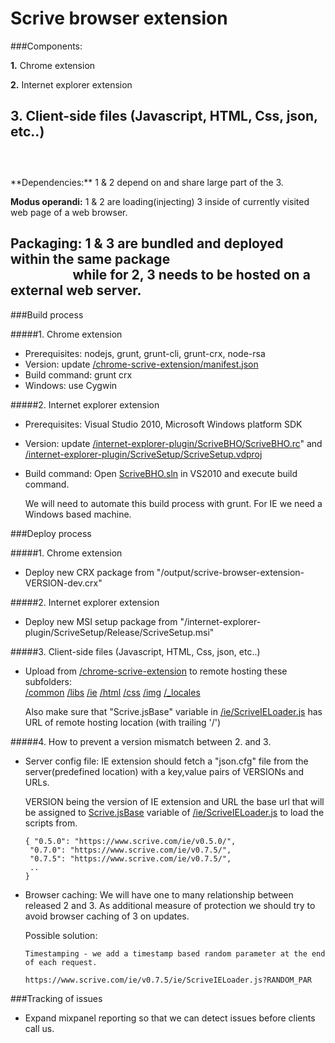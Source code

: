 
Scrive browser extension
=================================
###Components:

  **1.** Chrome extension
  
  **2.** Internet explorer extension
  
  **3.** Client-side files (Javascript, HTML, Css, json, etc..)
  <br><br>
 ---
  <br>
**Dependencies:** 1 & 2 depend on and share large part of the 3.

**Modus operandi:** 1 & 2 are loading(injecting) 3 inside of currently visited web page of a web browser.

**Packaging:** 1 & 3 are bundled and deployed within the same package<BR>
&nbsp;&nbsp;&nbsp;&nbsp;&nbsp;&nbsp;&nbsp;&nbsp;&nbsp;&nbsp;&nbsp;&nbsp;&nbsp;&nbsp;&nbsp;&nbsp;&nbsp;&nbsp;&nbsp;
while for 2, 3 needs to be hosted on a external web server.
<br>
---
###Build process

#####1. Chrome extension
 - Prerequisites: nodejs, grunt, grunt-cli, grunt-crx, node-rsa
 - Version: update [/chrome-scrive-extension/manifest.json](/chrome-scrive-extension/manifest.json)
 - Build command: grunt crx
 - Windows: use Cygwin
    
#####2. Internet explorer extension
 - Prerequisites: Visual Studio 2010, Microsoft Windows platform SDK
 - Version: update [/internet-explorer-plugin/ScriveBHO/ScriveBHO.rc](/internet-explorer-plugin/ScriveBHO/ScriveBHO.rc)" and
             [/internet-explorer-plugin/ScriveSetup/ScriveSetup.vdproj](/internet-explorer-plugin/ScriveSetup/ScriveSetup.vdproj)
 - Build command: Open [ScriveBHO.sln](/internet-explorer-plugin/ScriveBHO.sln) in VS2010 and execute build command.

    We will need to automate this build process with grunt.
    For IE we need a Windows based machine.


###Deploy process

#####1. Chrome extension
 - Deploy new CRX package from "/output/scrive-browser-extension-VERSION-dev.crx"

#####2. Internet explorer extension
 - Deploy new MSI setup package from "/internet-explorer-plugin/ScriveSetup/Release/ScriveSetup.msi"

#####3. Client-side files (Javascript, HTML, Css, json, etc..)
 - Upload from [/chrome-scrive-extension](/chrome-scrive-extension) to remote hosting these subfolders:<BR>
    [/common](/chrome-scrive-extension/common) 
[/libs](/chrome-scrive-extension/libs) 
[/ie](/chrome-scrive-extension/ie) 
[/html](/chrome-scrive-extension/html) 
[/css](/chrome-scrive-extension/css) 
[/img](/chrome-scrive-extension/img) 
[/_locales](/chrome-scrive-extension/_locales) 


    Also make sure that "Scrive.jsBase" variable in [/ie/ScriveIELoader.js](/chrome-scrive-extension/ie/ScriveIELoader.js)
    has URL of remote hosting location (with trailing '/')

#####4. How to prevent a version mismatch between 2. and 3.

 - Server config file: IE extension should fetch a "json.cfg" file from the server(predefined location) with a key,value pairs of VERSIONs and URLs.
       
     VERSION being the version of IE extension and URL the base url that will be assigned to [Scrive.jsBase](/chrome-scrive-extension/ie/ScriveIELoader.js#L14) variable of [/ie/ScriveIELoader.js](/chrome-scrive-extension/ie/ScriveIELoader.js) to load the scripts from.
     
      ```
     { "0.5.0": "https://www.scrive.com/ie/v0.5.0/",
       "0.7.0": "https://www.scrive.com/ie/v0.7.5/",
       "0.7.5": "https://www.scrive.com/ie/v0.7.5/",
       ..
     }
      ```

 - Browser caching: We will have one to many relationship between released 2 and 3. As additional measure of protection we should try to avoid browser caching of 3 on updates.
        
    Possible solution:
    
       Timestamping - we add a timestamp based random parameter at the end of each request.
      ```
      https://www.scrive.com/ie/v0.7.5/ie/ScriveIELoader.js?RANDOM_PAR
      ```



###Tracking of issues

 - Expand mixpanel reporting so that we can detect issues before clients call us.
